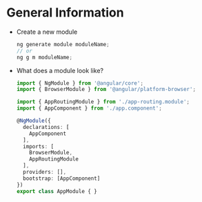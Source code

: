 # General Information

- Create a new module
  ```js
  ng generate module moduleName;
  // or
  ng g m moduleName;
  ``` 

- What does a module look like?
  ```ts
  import { NgModule } from '@angular/core';
  import { BrowserModule } from '@angular/platform-browser';

  import { AppRoutingModule } from './app-routing.module';
  import { AppComponent } from './app.component'; 

  @NgModule({
    declarations: [
      AppComponent
    ],
    imports: [
      BrowserModule,
      AppRoutingModule
    ],
    providers: [],
    bootstrap: [AppComponent]
  })
  export class AppModule { }
  ```


